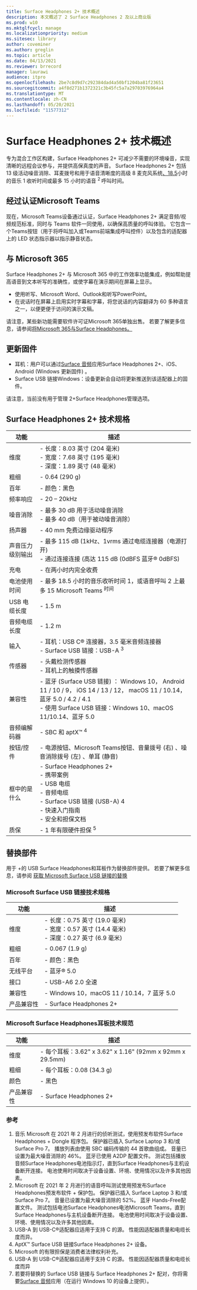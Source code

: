 ```yaml
---
title: Surface Headphones 2+ 技术概述
description: 本文概述了 2 Surface Headphones 2 及以上商业版
ms.prod: w10
ms.mktglfcycl: manage
ms.localizationpriority: medium
ms.sitesec: library
author: coveminer
ms.author: greglin
ms.topic: article
ms.date: 04/13/2021
ms.reviewer: brrecord
manager: laurawi
audience: itpro
ms.openlocfilehash: 2be7c8d9d7c292384dad4a50bf1204ba81f23651
ms.sourcegitcommit: a4f8d271b1372321c3b45fc5a7a29703976964a4
ms.translationtype: MT
ms.contentlocale: zh-CN
ms.lasthandoff: 05/20/2021
ms.locfileid: "11577312"
---
```

# <a name="surface-headphones-2-tech-overview"></a>Surface Headphones 2+ 技术概述

专为混合工作区构建，Surface Headphones 2+ 可减少不需要的环境噪音，实现清晰的远程会议参与，并提供高保真度的声音。 Surface Headphones 2+ 包括 13 级活动噪音消除、耳麦拨号和用于语音清晰度的高级 8 麦克风系统[、18.5](https://www.microsoft.com/en-us/surface/business/surface-headphones-2-plus)小时的音乐 1 收听时间或最多 15 小时的语音 <sup> </sup> <sup> 2 </sup> 呼叫时间。 
 
## <a name="certified-for-microsoft-teams"></a>经过认证Microsoft Teams

现在，Microsoft Teams设备通过认证，Surface Headphones 2+ 满足音频/视频规范标准，同时与 Teams 软件一同使用，以确保高质量的呼叫体验。 它包含一个Teams按钮（用于将呼叫加入或Teams前端集成呼叫控件）以及包含的适配器上的 LED 状态指示器以指示静音状态。
 
## <a name="using-with-microsoft-365"></a>与 Microsoft 365

Surface Headphones 2+ 与 Microsoft 365 中的工作效率功能集成，例如帮助提高语音到文本听写的准确性，或使字幕在演示期间在屏幕上显示。

- 使用听写、Microsoft Word、Outlook和听写PowerPoint。
- 在说话时在屏幕上启用实时字幕和字幕，将您说话的内容翻译为 60 多种语言之一，以便更便于访问的演示文稿。 

请注意，某些新功能需要软件许可证Microsoft 365单独出售。 若要了解更多信息，请参阅[将Microsoft 365与Surface Headphones。](https://support.microsoft.com/surface/use-microsoft-365-with-surface-headphones-917d98c2-7495-a6cf-97f8-e1b594e8ce7c)
 
## <a name="updating-firmware"></a>更新固件

- 耳机：用户可以通过[Surface 音频](https://www.microsoft.com/p/surface-audio/9nxjnfwnvm8d?)应用Surface Headphones 2+、iOS、Android (Windows 更新固件) 。
- Surface USB 链接Windows：设备更新会自动将更新推送到该适配器上的固件。

请注意，当前没有用于管理 2+Surface Headphones管理选项。

## <a name="surface-headphones-2-tech-specs"></a>Surface Headphones 2+ 技术规格

| 功能                     | 描述                                                                                                                                                                                                     |
| --------------------------- | --------------------------------------------------------------------------------------------------------------------------------------------------------------------------------------------------------------- |
| 维度                  | - 长度：8.03 英寸 (204 毫米)  <br>- 宽度：7.68 英寸 (195 毫米)  <br>- 深度：1.89 英寸 (48 毫米)                                                                                                                                  |
| 粗细                      | - 0.64 (290 g)                                                                                                                                                                                               |
| 百年                    | - 颜色：黑色                                                                                                                                                                                           |
| 频率响应          | - 20 – 20kHz                                                                                                                                                                                                    |
| 噪音消除          | - 最多 30 dB 用于活动噪音消除<br>- 最多 40 dB（用于被动噪音消除）                                                                                                                     |
| 扬声器                     | - 40 mm 免费边缘驱动程序                                                                                                                                                                                        |
| 声音压力级别输出 | - 最多 115 dB (1kHz、1vrms 通过电缆连接器（电源打开) <br>- 通过连接连接 (高达 115 dB (0dBFS 蓝牙® 0dBFS)                                                                                        |
| 充电                    | - 在两小时内完全收费                                                                                                                                                                            |
| 电池使用时间                | - 最多 18.5 小时的音乐收听时间 1，或语音呼叫 2 上最多 <sup> </sup> 15 Microsoft Teams <sup> 时间</sup>                                                                                                |
| USB 电缆长度             | - 1.5 m                                                                                                                                                                                                         |
| 音频电缆长度          | - 1.2 m                                                                                                                                                                                                         |
| 输入                      | - 耳机：USB C® 连接器，3.5 毫米音频连接器<br>- Surface USB 链接：USB-A <sup> 3</sup>                                                                                                                     |
| 传感器                     | - 头戴检测传感器<br>- 耳机上的触摸传感器                                                                                                                                               |
| 兼容性               | - 蓝牙 (Surface USB 链接) ： Windows 10， Android 11 / 10 / 9， iOS 14 / 13 / 12， macOS 11 / 10.14， 蓝牙 5.0 / 4.2 / 4.1<br>- 使用 Surface USB 链接：Windows 10、macOS 11/10.14、蓝牙 5.0 |
| 音频编解码器       | - SBC 和 aptX™ <sup> 4</sup>                                                                                                                                             |
| 按钮/控件  | - 电源按钮、Microsoft Teams按钮、音量拨号 (右) 、噪音消除拨号 (左) 、单耳 (静音)                                        |
| 框中的是什么 | - Surface Headphones 2+<br>- 携带案例<br>- USB 电缆<br>- 音频电缆<br>- Surface USB 链接 (USB-A) 4<br>- 快速入门指南<br>- 安全和担保文档 |
| 质保          | - 1 年有限硬件担保 <sup> 5</sup>                                                                                                                          |

## <a name="replacement-parts"></a>替换部件

用于 +的 USB Surface Headphones和耳板作为替换部件提供。 若要了解更多信息，请参阅 [获取 Microsoft Surface USB 链接的替换](https://support.microsoft.com/surface/get-a-replacement-for-microsoft-surface-usb-link-e862e6c6-0945-494f-bb4d-2e731f3b4724)
 
### <a name="microsoft-surface-usb-link-tech-specs"></a>Microsoft Surface USB 链接技术规格

| 功能               | 描述                                                                        |
| --------------------- | ---------------------------------------------------------------------------------- |
| 维度            | - 长度：0.75 英寸 (19.0 毫米)  <br>- 宽度：0.57 英寸 (14.4 毫米)  <br>- 深度：0.27 英寸 (6.9 毫米)  |
| 粗细                | - 0.067 (1.9 g)                                                                  |
| 百年              | - 颜色：黑色                                                                    |
| 无线平台     | - 蓝牙® 5.0                                                                   |
| 接口             | - USB-A6 <sup> </sup> 2.0 全速                                                     |
| 兼容性         | - Windows 10，macOS 11 / 10.14，7 <sup> </sup> 蓝牙 5.0                              |
| 产品兼容性 | - Surface Headphones 2+                                                            |

### <a name="microsoft-surface-headphones-ear-pads-tech-specs"></a>Microsoft Surface Headphones耳板技术规范

| 功能               | 描述                                                  |
| --------------------- | ------------------------------------------------------------ |
| 维度            | - 每个耳板：3.62" x 3.62" x 1.16" (92mm x 92mm x 29.5mm)  |
| 粗细                | - 每个耳板：0.08 (34.3 g)                             |
| 颜色                 | - 黑色                                                      |
| 产品兼容性 | - Surface Headphones 2+                                      |

### <a name="references"></a>参考

1. 音乐 Microsoft 在 2021 年 2 月进行的侦听测试，使用预发布软件Surface Headphones + Dongle 程序包。 保护器已插入 Surface Laptop 3 和/或 Surface Pro 7。 播放列表由使用 SBC 编码传输的 44 首歌曲组成。 音量已设置为最大噪音消除的 46%。 蓝牙已使用 A2DP 配置文件。 测试包括播放音频Surface Headphones电池指示灯，直到Surface Headphones与主机设备断开连接。 电池使用时间取决于设备设置、环境、使用情况以及许多其他因素。
2. Microsoft 在 2021 年 2 月进行的语音呼叫测试使用预发布Surface Headphones预发布软件 + 保护包。 保护器已插入 Surface Laptop 3 和/或 Surface Pro 7。 音量已设置为最大噪音消除的 52%。 蓝牙 Hands-Free配置文件。 测试包括电池Surface Headphones电池Microsoft Teams，直到Surface Headphones与主机设备断开连接。 电池使用时间取决于设备设置、环境、使用情况以及许多其他因素。
3. USB-A 到 USB-C®适配器应适用于支持 C 的源。 性能因适配器质量和电缆长度而异。
4. AptX™ Surface USB 链接Surface Headphones 2+ 设备。
5. Microsoft 的有限担保是消费者法律权利补充。
6. USB-A 到 USB-C®适配器应适用于支持 C 的源。 性能因适配器质量和电缆长度而异
7. 若要将替换的 Surface USB 链接与 Surface Headphones 2+ 配对，你将需要[Surface 音频](https://www.microsoft.com/p/surface-audio/9nxjnfwnvm8d?)应用（在运行 Windows 10 的设备上提供）。 
